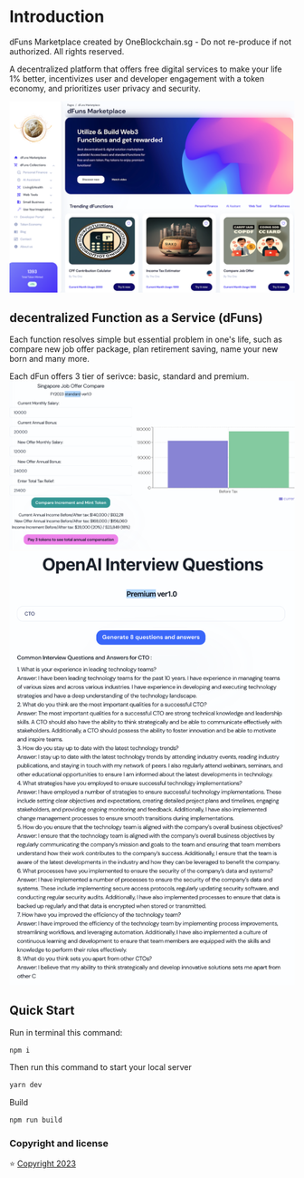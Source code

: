 # Introduction

dFuns Marketplace created by OneBlockchain.sg - Do not re-produce if not authorized. All rights reserved.

A decentralized platform that offers free digital services to make your life 1% better, incentivizes user and developer engagement with a token economy, and prioritizes user privacy and security.

![Demo](readme/HomePage.png)

## decentralized Function as a Service (dFuns)
Each function resolves simple but essential problem in one's life, such as compare new job offer package, plan retirement saving, name your new born and many more.

Each dFun offers 3 tier of serivce: basic, standard and premium. 
![Offerc](readme/Offerc_standard.png)
![AiInterview](readme/AiInterview_P.png)

## Quick Start

Run in terminal this command:

```bash
npm i 
```

Then run this command to start your local server

```bash
yarn dev
```

Build 

```bash
npm run build
```

### Copyright and license

⭐️ [Copyright 2023 ](https://demo.oneblockchain.sg)
